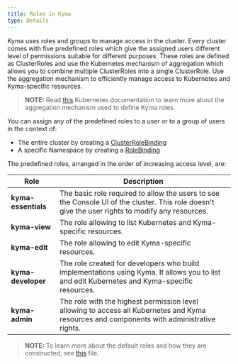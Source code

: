 ```yaml
---
title: Roles in Kyma
type: Details
---
```


Kyma uses roles and groups to manage access in the cluster. Every cluster comes with five predefined roles which give the assigned users different level of permissions suitable for different purposes.
These roles are defined as ClusterRoles and use the Kubernetes mechanism of aggregation which allows you to combine multiple ClusterRoles into a single ClusterRole. Use the aggregation mechanism to efficiently manage access to Kubernetes and Kyma-specific resources.

>**NOTE:** Read [this](https://kubernetes.io/docs/reference/access-authn-authz/rbac/#aggregated-clusterroles) Kubernetes documentation to learn more about the aggregation mechanism used to define Kyma roles.

You can assign any of the predefined roles to a user or to a group of users in the context of:  
  - The entire cluster by creating a [ClusterRoleBinding](https://kubernetes.io/docs/reference/access-authn-authz/rbac/#rolebinding-and-clusterrolebinding)
  - A specific Namespace by creating a [RoleBinding](https://kubernetes.io/docs/reference/access-authn-authz/rbac/#rolebinding-and-clusterrolebinding)

The predefined roles, arranged in the order of increasing access level, are:

| Role | Description |
| --- | --- |
| **kyma-essentials** | The basic role required to allow the users to see the Console UI of the cluster. This role doesn't give the user rights to modify any resources. |
| **kyma-view** | The role allowing to list Kubernetes and Kyma-specific resources. |
| **kyma-edit** | The role allowing to edit Kyma-specific resources.  |
| **kyma-developer** | The role created for developers who build implementations using Kyma. It allows you to list and edit Kubernetes and Kyma-specific resources. |
| **kyma-admin** | The role with the highest permission level allowing to access all Kubernetes and Kyma resources and components with administrative rights. |

>**NOTE:** To learn more about the default roles and how they are constructed, see [this](https://github.com/kyma-project/kyma/blob/master/resources/core/charts/cluster-users/templates/rbac-roles.yaml) file.
